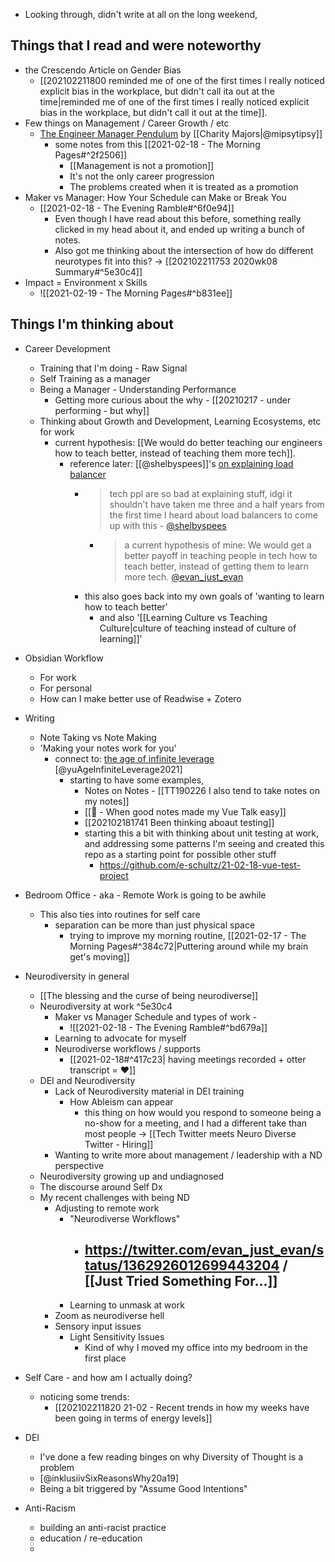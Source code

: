 - Looking through, didn't write at all on the long weekend,

## Things that I read and were noteworthy 
- the Crescendo Article on Gender Bias 
	- [[202102211800 reminded me of one of the first times I really noticed explicit bias in the workplace, but didn't call ita out at the time|reminded me of one of the first times I really noticed explicit bias in the workplace, but didn't call it out at the time]]. 
- Few things on Management / Career Growth / etc 
	- [The Engineer Manager Pendulum](https://charity.wtf/2017/05/11/the-engineer-manager-pendulum/) by [[Charity Majors|@mipsytipsy]] 
		- some notes from this [[2021-02-18 - The Morning Pages#^2f2506]]
			- [[Management is not a promotion]]
			- It's not the only career progression
			- The problems created when it is treated as a promotion
- Maker vs Manager: How Your Schedule can Make or Break You 
	- [[2021-02-18 - The Evening Ramble#^6f0e94]]
		- Even though I have read about this before, something really clicked in my head about it, and ended up writing a bunch of notes.
		- Also got me thinking about the intersection of how do different neurotypes fit into this? -> [[202102211753 2020wk08 Summary#^5e30c4]]
- Impact = Environment x Skills 
	- ![[2021-02-19 - The Morning Pages#^b831ee]]
## Things I'm thinking about
- Career Development
	- Training that I'm doing - Raw Signal
	- Self Training as a manager
	- Being a Manager - Understanding Performance 
		- Getting more curious about the why - [[20210217 - under performing - but why]]
	- Thinking about Growth and Development, Learning Ecosystems, etc for work
		- current hypothesis: [[We would do better teaching our engineers how to teach better, instead of teaching them more tech]].
			- reference later: [[@shelbyspees]]'s [on explaining load balancer](https://twitter.com/shelbyspees/status/1363279245938626564)
				- > tech ppl are so bad at explaining stuff, idgi it shouldn't have taken me three and a half years from the first time I heard about load balancers to come up with this - [@shelbyspees](https://twitter.com/shelbyspees/status/1363289187240136707)
					- > a current hypothesis of mine: We would get a better payoff in teaching people in tech how to teach better, instead of getting them to learn more tech. [@evan_just_evan](https://twitter.com/evan_just_evan/status/1363292628003995652)
				- this also goes back into my own goals of 'wanting to learn how to teach better'
					- and also '[[Learning Culture vs Teaching Culture|culture of teaching instead of culture of learning]]'
- Obsidian Workflow
	- For work
	- For personal
	- How can I make better use of Readwise + Zotero 
- Writing
	- Note Taking vs Note Making
	- 'Making your notes work for you'
		- connect to: [the age of infinite leverage](https://www.value.app/feed/the-age-of-infinite-leverage) [@yuAgeInfiniteLeverage2021]
			- starting to have some examples,
				- Notes on Notes - [[TT190226 I also tend to take notes on my notes]]
				-   [[🌱 - When good notes made my Vue Talk easy]]
				-  [[202102181741 Been thinking aboaut testing]]
				-  starting this a bit with thinking about unit testing at work, and addressing some patterns I'm seeing and created this repo as a starting point for possible other stuff
					-  https://github.com/e-schultz/21-02-18-vue-test-project

- Bedroom Office - aka - Remote Work is going to be awhile
	- This also ties into routines for self care
		- separation can be more than just physical space
			- trying to improve my morning routine, [[2021-02-17 - The Morning Pages#^384c72|Puttering around while my brain get's moving]]
- Neurodiversity in general
	- [[The blessing and the curse of being neurodiverse]]
	- Neurodiversity at work ^5e30c4
		- Maker vs Manager Schedule and types of work - 
			- ![[2021-02-18 - The Evening Ramble#^bd679a]]
		- Learning to advocate for myself
		- Neurodiverse workflows / supports 
			- [[2021-02-18#^417c23| having meetings recorded + otter transcript = ♥️]]
	- DEI and Neurodiversity
		- Lack of Neurodiversity material in DEI training
			- How Ableism can appear 
				- this thing on how would you respond to someone being a no-show for a meeting, and I had a different take than most people -> [[Tech Twitter meets Neuro Diverse Twitter - Hiring]]
		- Wanting to write more about management / leadership with a  ND perspective 
	- Neurodiversity growing up and undiagnosed
	- The discourse around Self Dx 
	- My recent challenges with being ND
		- Adjusting to remote work
			- "Neurodiverse Workflows"
				- https://twitter.com/evan_just_evan/status/1362926012699443204 / [[Just Tried Something For...]]
					- 
			- Learning to unmask at work
		- Zoom as neurodiverse hell
		- Sensory input issues
			- Light Sensitivity Issues
				- Kind of why I moved my office into my bedroom in the first place
- Self Care - and how am I actually doing?
	- noticing some trends:
		- [[202102211820 21-02 - Recent trends in how my weeks have been going in terms of energy levels]]
- DEI 
	- I've done a few reading binges on why Diversity of Thought is a problem 
	- [@inklusiivSixReasonsWhy20a19]
	- Being a bit triggered by "Assume Good Intentions"
- Anti-Racism 
	- building an anti-racist practice
	- education / re-education
	- 